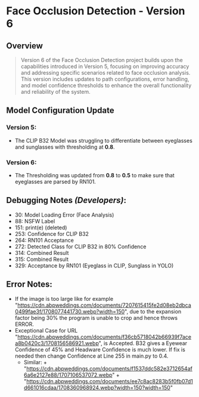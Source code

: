 # Face Occlusion Detection - Version 6

## Overview
> Version 6 of the Face Occlusion Detection project builds upon the capabilities introduced in Version 5, focusing on improving accuracy and addressing specific scenarios related to face occlusion analysis. This version includes updates to path configurations, error handling, and model confidence thresholds to enhance the overall functionality and reliability of the system.

## Model Configuration Update

### Version 5:
- The CLIP B32 Model was struggling to differentiate between eyeglasses and sunglasses with thresholding at **0.8**.

### Version 6:
- The Thresholding was updated from **0.8** to **0.5** to make sure that eyeglasses are parsed by RN101.

## Debugging Notes _(Developers)_:
- 30:  Model Loading Error        (Face Analysis)
- 88:  NSFW Label
- 151: print(e)                   (deleted)
- 253: Confidence for CLIP B32
- 264: RN101 Acceptance 
- 272: Detected Class for CLIP B32 in 80% Confidence
- 314: Combined Result 
- 315: Combined Result
- 329: Acceptance by RN101        (Eyeglass in CLIP, Sunglass in YOLO)

## Error Notes:
- If the image is too large like for example "https://cdn.abpweddings.com/documents/7207615415fe2d08eb2dbca0499fae3f/1708077441730.webp?width=150", due to the expansion factor being 30% the program is unable to crop and hence throws ERROR.
- Exceptional Case for URL "https://cdn.abpweddings.com/documents/f36cb5718042b66939f7acea8b0420c3/1708156586921.webp", is Accepted. B32 gives a Eyewear Confidence of 45% and Headware Confidence is much lower. If fix is needed then change Confidence at Line 255 in main.py to 0.4.
    - Similar:  + "https://cdn.abpweddings.com/documents/f1537ddc582e3712654af6a6e2127e88/1707106537072.webp"
                + "https://cdn.abpweddings.com/documents/ee7c8ac8283b5f0fb07d1d661016cdaa/1708360968924.webp?width=150?width=150"
